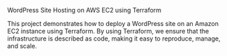 WordPress Site Hosting on AWS EC2 using Terraform

This project demonstrates how to deploy a WordPress site on an Amazon EC2 instance using Terraform. By using Terraform, we ensure that the infrastructure is described as code, making it easy to reproduce, manage, and scale.